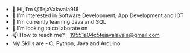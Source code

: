 - 👋 Hi, I’m @TejaValavala918
- 👀 I’m interested in Software Development, App Development and IOT
- 🌱 I’m currently learning Java and SQL
- 💞️ I’m looking to collaborate on 
- 📫 How to reach me? - 19551a04c5tejavalavala@gmail.com
-    My Skills are - C, Python, Java and Arduino

<!---
TejaValavala918/TejaValavala918 is a ✨ special ✨ repository because its `README.md` (this file) appears on your GitHub profile.
You can click the Preview link to take a look at your changes.
--->
